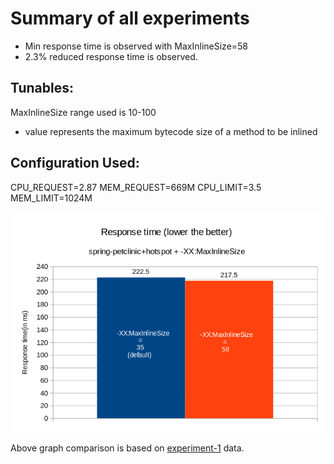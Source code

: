 # Summary of all experiments
- Min response time is observed with MaxInlineSize=58
- 2.3% reduced response time is observed.

## Tunables:
MaxInlineSize range used is 10-100
- value represents the maximum bytecode size of a method to be inlined

## Configuration Used:
CPU_REQUEST=2.87
MEM_REQUEST=669M
CPU_LIMIT=3.5
MEM_LIMIT=1024M

![Responsetime](responsetime.png)

Above graph comparison is based on [experiment-1](https://github.com/kruize/autotune-results/tree/main/spring-petclinic/tunables-maxinlinesize/experiment-1) data.
